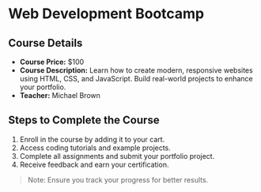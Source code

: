 # Web Development Bootcamp

## Course Details
- **Course Price:** $100
- **Course Description:** Learn how to create modern, responsive websites using HTML, CSS, and JavaScript. Build real-world projects to enhance your portfolio.
- **Teacher:** Michael Brown

## Steps to Complete the Course
1. Enroll in the course by adding it to your cart.
2. Access coding tutorials and example projects.
3. Complete all assignments and submit your portfolio project.
4. Receive feedback and earn your certification.

> Note: Ensure you track your progress for better results.
